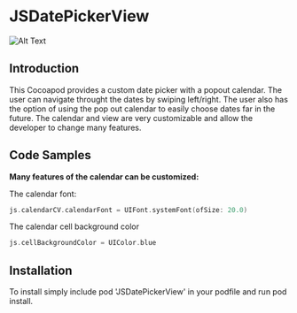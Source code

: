 # JSDatePickerView

![Alt Text](https://user-images.githubusercontent.com/24965132/34535809-1ddfa72c-f091-11e7-9401-786896907352.gif)








## Introduction

This Cocoapod provides a custom date picker with a popout calendar.  The user can navigate throught the dates by swiping left/right.  The user also has the option of using the pop out calendar to easily choose dates far in the future.  The calendar and view are very customizable and allow the developer to change many features.

## Code Samples

**Many features of the calendar can be customized:**

The calendar font:
```swift
js.calendarCV.calendarFont = UIFont.systemFont(ofSize: 20.0)
```

The calendar cell background color
```swift
js.cellBackgroundColor = UIColor.blue
```

## Installation

To install simply include pod 'JSDatePickerView' in your podfile and run pod install.
